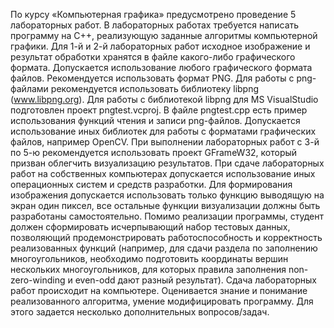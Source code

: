 По курсу «Компьютерная графика» предусмотрено проведение 5 лабораторных
работ. В лабораторных работах требуется написать программу на С++, реализующую
заданные алгоритмы компьютерной графики.
Для 1-й и 2-й лабораторных работ исходное изображение и результат обработки
хранятся в файле какого-либо графического формата. Допускается использование любого
графического формата файлов. Рекомендуется использовать формат PNG. Для работы с
png-файлами рекомендуется использовать библиотеку libpng (www.libpng.org). Для
работы с библиотекой libpng для MS VisualStudio подготовлен проект pngtest.vcproj. В
файле pngtest.cpp есть пример использования функций чтения и записи png-файлов.
Допускается использование иных библиотек для работы с форматами графических
файлов, например OpenCV.
При выполнении лабораторных работ с 3-й по 5-ю рекомендуется использовать
проект GFrameW32, который призван облегчить визуализацию результатов. При сдаче
лабораторных работ на собственных компьютерах допускается использование иных
операционных систем и средств разработки. Для формирования изображения допускается
использовать только функцию выводящую на экран один пиксел, все остальные функции
визуализации должны быть разработаны самостоятельно.
Помимо реализации программы, студент должен сформировать исчерпывающий
набор тестовых данных, позволяющий продемонстрировать работоспособность и
корректность реализованных функций (например, для сдачи раздела по заполнению
многоугольников, необходимо подготовить координаты вершин нескольких
многоугольников, для которых правила заполнения non-zero-winding и even-odd дают
разный результат).
Сдача лабораторных работ происходит на компьютере. Оценивается знание и
понимание реализованного алгоритма, умение модифицировать программу. Для этого
задается несколько дополнительных вопросов/задач.
